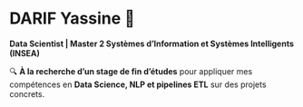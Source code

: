 # DARIF Yassine 👋
**Data Scientist | Master 2 Systèmes d’Information et Systèmes Intelligents (INSEA)**  

🔍 **À la recherche d’un stage de fin d’études** pour appliquer mes compétences en **Data Science, NLP et pipelines ETL** sur des projets concrets.  
